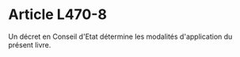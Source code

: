 # Article L470-8

Un décret en Conseil d'Etat détermine les modalités d'application du présent livre.
